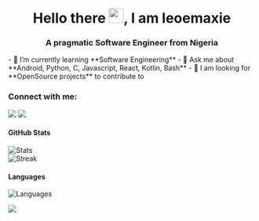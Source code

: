 <h1 align="center">Hello there <img src="https://raw.githubusercontent.com/MartinHeinz/MartinHeinz/master/wave.gif" width="30px" height="30px">, I am leoemaxie</h1></h1>

<h3 align="center">A pragmatic Software Engineer from Nigeria</h3>
- 🌱 I’m currently learning **Software Engineering**
- 💬 Ask me about **Android, Python, C, Javascript, React, Kotlin, Bash**
- 🥅 I am looking for **OpenSource projects** to contribute to

<h3 align="left">Connect with me:</h3>
<a href="https://linkedin.com/in/emmanuel-lafenwa-96a6a6222"><img src="https://img.shields.io/badge/follow-%40emmanuel-lafenwa-96a6a6222-1DA1F2?logo=linkedin&style=for-the-badge" /></a>
<a href="https://twitter.com/leoemaxie/" alt="twitter"><img src="https://img.shields.io/badge/follow-%40leomaxie-1DA1F2?logo=twitter&style=for-the-badge" /></a>

#### GitHub Stats 
![Stats](https://github-readme-stats.vercel.app/api?username=leoemaxie&show_icons=true&icon_color=D32F2F&theme=dark&title_color=D32F2F)   
![Streak](https://streak-stats.demolab.com/?user=leoemaxie&theme=dark) 
  
#### Languages 
![Languages](https://github-readme-stats.vercel.app/api/top-langs/?username=leoemaxie&title_color=f44336&theme=dark&langs_count=3&hide=javascript,html,roff,assembly,objective-c,xsslt) 
  
![](https://komarev.com/ghpvc/?username=leomaxie&color=2196f3)